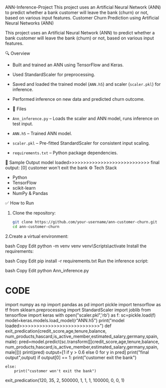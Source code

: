 ANN-Inference-Project
This project uses an Artificial Neural Network (ANN) to predict whether a bank customer will leave the bank (churn) or not, based on various input features.
Customer Churn Prediction using Artificial Neural Networks (ANN)

This project uses an Artificial Neural Network (ANN) to predict whether a bank customer will leave the bank (churn) or not, based on various input features.

🔍 Overview

- Built and trained an ANN using TensorFlow and Keras.
- Used StandardScaler for preprocessing.
- Saved and loaded the trained model (`ANN.h5`) and scaler (`scaler.pkl`) for inference.
- Performed inference on new data and predicted churn outcome.
-  📂 Files

- `Ann_inference.py` – Loads the scaler and ANN model, runs inference on test input.
- `ANN.h5` – Trained ANN model.
- `scaler.pkl` – Pre-fitted StandardScaler for consistent input scaling.
- `requirements.txt` – Python package dependencies.

 🧠 Sample Output
 model loaded>>>>>>>>>>>>>>>>>>>>>>>>>>>>
final output: [0]
customer won't exit the bank
⚙️ Tech Stack

- Python
- TensorFlow
- scikit-learn
- NumPy & Pandas

✅ How to Run

1. Clone the repository:
   ```bash
   git clone https://github.com/your-username/ann-customer-churn.git
   cd ann-customer-churn
2.Create a virtual environment:

bash
Copy
Edit
python -m venv venv
venv\Scripts\activate
Install the requirements:

bash
Copy
Edit
pip install -r requirements.txt
Run the inference script:

bash
Copy
Edit
python Ann_inference.py


 # CODE
import numpy as np
import pandas as pd
import pickle
import tensorflow as tf
from sklearn.preprocessing import StandardScaler
import joblib
from tensorflow import keras
with open("scaler.pkl",'rb') as f:
    sc=pickle.load(f)
model=keras.models.load_model(r"ANN.h5")
print("model loaded>>>>>>>>>>>>>>>>>>>>>>>>>>>>")
def exit_predication(credit_score,age,tenure,balance, num_products,hascard,is_active_member,estimated_salary,germany,spain,male):
    pred=model.predict(sc.transform([[credit_score,age,tenure,balance, num_products,hascard,is_active_member,estimated_salary,germany,spain,male]]))
    print(pred)
    output=[1 if y > 0.6 else 0 for y in pred]
    print("final output",output)
    if output[0] == 1:
        print("customer exit the bank")
    
    else:
        print("customer won't exit the bank")

exit_predication(120, 35, 2, 500000, 1, 1, 1, 100000, 0, 0, 1)
